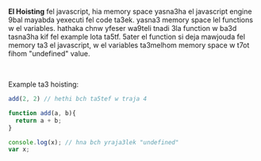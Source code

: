**El Hoisting** fel javascript, hia memory space yasna3ha el javascript engine 9bal mayabda yexecuti fel code ta3ek. yasna3 memory space lel functions w el variables. hathaka chnw yfeser wa9teli tnadi 3la function w ba3d tasna3ha kif fel example lota ta5tf. 5ater el function si deja mawjouda fel memory ta3 el javascript, w el variables ta3melhom memory space w t7ot fihom "undefined" value.

</br>  

Example ta3 hoisting:

```js
add(2, 2) // hethi bch ta5tef w traja 4

function add(a, b){
  return a + b;
}

console.log(x); // hna bch yraja3lek "undefined" 
var x;
```
